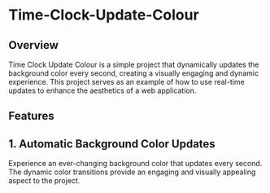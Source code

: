 # Time-Clock-Update-Colour

## Overview
Time Clock Update Colour is a simple project that dynamically updates the background color every second, creating a visually engaging and dynamic experience. This project serves as an example of how to use real-time updates to enhance the aesthetics of a web application.

## Features
## 1. Automatic Background Color Updates
Experience an ever-changing background color that updates every second. The dynamic color transitions provide an engaging and visually appealing aspect to the project.
